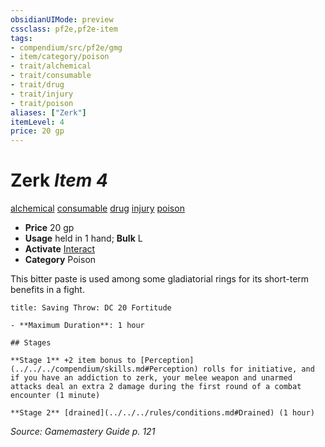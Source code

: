 ```yaml
---
obsidianUIMode: preview
cssclass: pf2e,pf2e-item
tags:
- compendium/src/pf2e/gmg
- item/category/poison
- trait/alchemical
- trait/consumable
- trait/drug
- trait/injury
- trait/poison
aliases: ["Zerk"]
itemLevel: 4
price: 20 gp
---
```

# Zerk *Item 4*  
[alchemical](../../../rules/traits/alchemical.md)  [consumable](../../../rules/traits/consumable.md)  [drug](../../../rules/traits/drug-gmg.md)  [injury](../../../rules/traits/injury.md)  [poison](../../../rules/traits/poison.md)  

- **Price** 20 gp
- **Usage** held in 1 hand; **Bulk** L
- **Activate** [Interact](../../../rules/actions/interact.md)
- **Category** Poison

This bitter paste is used among some gladiatorial rings for its short-term benefits in a fight.

```ad-inline-affliction
title: Saving Throw: DC 20 Fortitude

- **Maximum Duration**: 1 hour

## Stages

**Stage 1** +2 item bonus to [Perception](../../../compendium/skills.md#Perception) rolls for initiative, and if you have an addiction to zerk, your melee weapon and unarmed attacks deal an extra 2 damage during the first round of a combat encounter (1 minute)

**Stage 2** [drained](../../../rules/conditions.md#Drained) (1 hour)
```

*Source: Gamemastery Guide p. 121*
